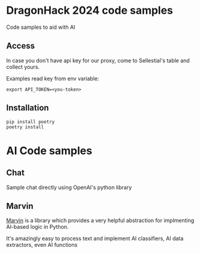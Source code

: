 # DragonHack 2024 code samples

Code samples to aid with AI

## Access
In case you don't have api key for our proxy, come to Sellestial's table and collect yours.

Examples read key from env variable:
```
export API_TOKEN=<you-token>
```

## Installation
```
pip install poetry
poetry install
```

# AI Code samples
## Chat
Sample chat directly using OpenAI's python library

## Marvin
[Marvin](https://www.askmarvin.ai/welcome/what_is_marvin/) is a library which provides a very helpful abstraction for implmenting AI-based logic in Python.

It's amazingly easy to process text and implement AI classifiers, AI data extractors, even AI functions